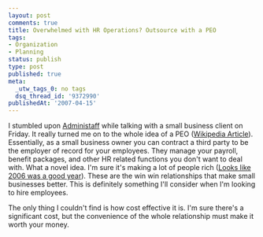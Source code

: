 ```yaml
---
layout: post
comments: true
title: Overwhelmed with HR Operations? Outsource with a PEO
tags:
- Organization
- Planning
status: publish
type: post
published: true
meta:
  _utw_tags_0: no tags
  dsq_thread_id: '9372990'
publishedAt: '2007-04-15'
---
```


I stumbled upon <a href="https://www.administaff.com/">Administaff</a> while talking with a small business client on Friday. It really turned me on to the whole idea of a PEO (<a href="https://en.wikipedia.org/wiki/Professional_employer_organization">Wikipedia Article</a>). Essentially, as a small business owner you can contract a third party to be the employer of record for your employees. They manage your payroll, benefit packages, and other HR related functions you don't want to deal with.
What a novel idea. I'm sure it's making a lot of people rich (<a href="https://finance.google.com/finance?q=ASF">Looks like 2006 was a good year</a>). These are the win win relationships that make small businesses better. This is definitely something I'll consider when I'm looking to hire employees.

The only thing I couldn't find is how cost effective it is. I'm sure there's a significant cost, but the convenience of the whole relationship must make it worth your money.
